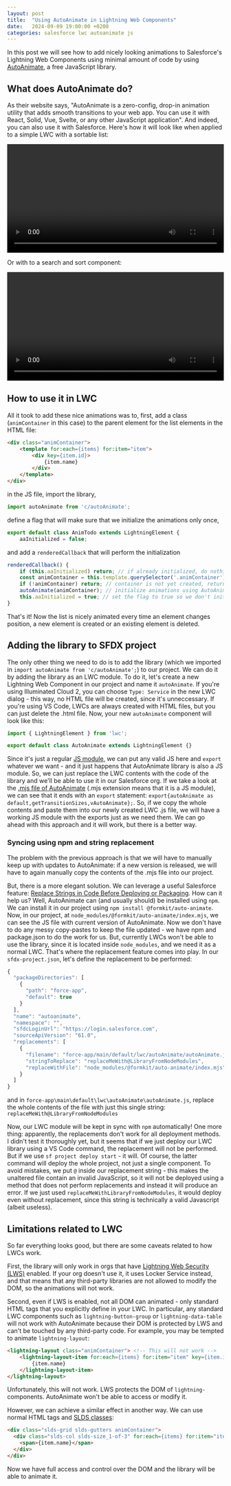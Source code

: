 ```yaml
---
layout: post
title:  "Using AutoAnimate in Lightning Web Components"
date:   2024-09-09 19:00:00 +0200
categories: salesforce lwc autoanimate js
---
```

In this post we will see how to add nicely looking animations to Salesforce's Lightning Web Components using minimal amount of code by using [AutoAnimate](https://autoanimate.style/), a free JavaScript library.

## What does AutoAnimate do?

As their website says, "AutoAnimate is a zero-config, drop-in animation utility that adds smooth transitions to your web app. You can use it with React, Solid, Vue, Svelte, or any other JavaScript application". And indeed, you can also use it with Salesforce. Here's how it will look like when applied to a simple LWC with a sortable list:

<video controls width="100%">
  <source src="/media/todo1.mp4" type="video/mp4"/>
</video>

Or with to a search and sort component:

<video controls width="100%">
  <source src="/media/search1.mp4" type="video/mp4"/>
</video>

## How to use it in LWC

All it took to add these nice animations was to, first, add a class (`animContainer` in this case) to the parent element for the list elements in the HTML file:

```html
<div class="animContainer">
    <template for:each={items} for:item="item">
        <div key={item.id}>
            {item.name}
        </div>
    </template>
</div>
```

in the JS file, import the library,
```javascript
import autoAnimate from 'c/autoAnimate';
```

define a flag that will make sure that we initialize the animations only once,
```javascript
export default class AnimTodo extends LightningElement {
    aaInitialized = false;
```

and add a `renderedCallback` that will perform the initialization
```javascript
renderedCallback() {
    if (this.aaInitialized) return; // if already initialized, do nothing
    const animContainer = this.template.querySelector('.animContainer'); // get animation container
    if (!animContainer) return; // container is not yet created, return and wait for another renderedCallback
    autoAnimate(animContainer); // initialize animations using AutoAnimate
    this.aaInitialized = true; // set the flag to true so we don't initialize again
}
```

That's it! Now the list is nicely animated every time an element changes position, a new element is created or an existing element is deleted.

## Adding the library to SFDX project

The only other thing we need to do is to add the library (which we imported in `import autoAnimate from 'c/autoAnimate';`) to our project. We can do it by adding the library as an LWC module. To do it, let's create a new Lightning Web Component in our project and name it `autoAnimate`. If you're using Illuminated Cloud 2, you can choose `Type: Service` in the new LWC dialog - this way, no HTML file will be created, since it's unneccessary. If you're using VS Code, LWCs are always created with HTML files, but you can just delete the .html file. Now, your new `autoAnimate` component will look like this:

```javascript
import { LightningElement } from 'lwc';

export default class AutoAnimate extends LightningElement {}
```

Since it's just a regular [JS module](https://developer.mozilla.org/en-US/docs/Web/JavaScript/Guide/Modules), we can put any valid JS here and `export` whatever we want - and it just happens that AutoAnimate library is also a JS module. So, we can just replace the LWC contents with the code of the library and we'll be able to use it in our Salesforce org. If we take a look at the [.mjs file of AutoAnimate](https://cdn.jsdelivr.net/npm/@formkit/auto-animate@latest/index.mjs) (.mjs extension means that it is a JS module), we can see that it ends with an `export` statement: `export{autoAnimate as default,getTransitionSizes,vAutoAnimate};`. So, if we copy the whole contents and paste them into our newly created LWC .js file, we will have a working JS module with the exports just as we need them. We can go ahead with this approach and it will work, but there is a better way.

### Syncing using npm and string replacement
The problem with the previous approach is that we will have to manually keep up with updates to AutoAnimate: if a new version is released, we will have to again manually copy the contents of the .mjs file into our project.

But, there is a more elegant solution. We can leverage a useful Salesforce feature: [Replace Strings in Code Before Deploying or Packaging](https://developer.salesforce.com/docs/atlas.en-us.sfdx_dev.meta/sfdx_dev/sfdx_dev_ws_string_replace.htm). How can it help us? Well, AutoAnimate can (and usually should) be installed using `npm`. We can install it in our project using `npm install @formkit/auto-animate`. Now, in our project, at `node_modules/@formkit/auto-animate/index.mjs`, we can see the JS file with current version of AutoAnimate. Now we don't have to do any messy copy-pastes to keep the file updated - we have npm and package.json to do the work for us. But, currently LWCs won't be able to use the library, since it is located inside `node_modules`, and we need it as a normal LWC. That's where the replacement feature comes into play. In our `sfdx-project.json`, let's define the replacement to be performed:

```javascript
{
  "packageDirectories": [
    {
      "path": "force-app",
      "default": true
    }
  ],
  "name": "autoanimate",
  "namespace": "",
  "sfdcLoginUrl": "https://login.salesforce.com",
  "sourceApiVersion": "61.0",
  "replacements": [
    {
      "filename": "force-app/main/default/lwc/autoAnimate/autoAnimate.js",
      "stringToReplace": "replaceMeWith@LibraryFromNodeModules",
      "replaceWithFile": "node_modules/@formkit/auto-animate/index.mjs"
    }
  ]
}
```
and in `force-app\main\default\lwc\autoAnimate\autoAnimate.js`, replace the whole contents of the file with just this single string:
`replaceMeWith@LibraryFromNodeModules`

Now, our LWC module will be kept in sync with `npm` automatically! One more thing: apparently, the replacements don't work for all deployment methods. I didn't test it thoroughly yet, but it seems that if we just deploy our LWC library using a VS Code command, the replacement will not be performed. But if we use `sf project deploy start` - it will. Of course, the latter command will deploy the whole project, not just a single component. To avoid mistakes, we put `@` inside our replacement string - this makes the unaltered file contain an invalid JavaScript, so it will not be deployed using a method that does not perform replacements and instead it will produce an error. If we just used `replaceMeWithLibraryFromNodeModules`, it would deploy even without replacement, since this string is technically a valid Javascript (albeit useless).

## Limitations related to LWC

So far everything looks good, but there are some caveats related to how LWCs work.

First, the library will only work in orgs that have [Lightning Web Security (LWS)](https://developer.salesforce.com/docs/platform/lwc/guide/security-lwsec-intro.html) enabled. If your org doesn't use it, it uses Locker Service instead, and that means that any third-party libraries are not allowed to modify the DOM, so the animations will not work.

Second, even if LWS is enabled, not all DOM can animated - only standard HTML tags that you explicitly define in your LWC. In particular, any standard LWC components such as `lightning-button-group` or `lightning-data-table` will not work with AutoAnimate because their DOM is protected by LWS and can't be touched by any third-party code. For example, you may be tempted to animate `lightning-layout`:

```html
<lightning-layout class="animContainer"> <!-- This will not work -->
    <lightning-layout-item for:each={items} for:item="item" key={item.id}>
        {item.name}
    </lightning-layout-item>
</lightning-layout>
```
Unfortunately, this will not work. LWS protects the DOM of `lightning-` components. AutoAnimate won't be able to access or modify it.

However, we can achieve a similar effect in another way. We can use normal HTML tags and [SLDS classes](https://www.lightningdesignsystem.com/utilities/grid/):

```html
<div class="slds-grid slds-gutters animContainer">
  <div class="slds-col slds-size_1-of-3" for:each={items} for:item="item" key={item.id}>
    <span>{item.name}</span>
  </div>
</div>
```
Now we have full access and control over the DOM and the library will be able to animate it.